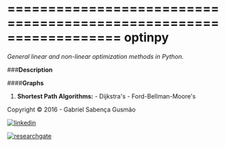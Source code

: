 
==================================================================
**optinpy** 
==================================================================
*General linear and non-linear optimization methods in Python.*

###**Description**

####**Graphs**
 
  1. **Shortest Path Algorithms:**
    - Dijkstra's
    - Ford-Bellman-Moore's


Copyright © 2016 - Gabriel Sabença Gusmão

[![linkedin](https://static.licdn.com/scds/common/u/img/webpromo/btn_viewmy_160x25.png)](https://br.linkedin.com/pub/gabriel-saben%C3%A7a-gusm%C3%A3o/115/aa6/aa8)

[![researchgate](https://www.researchgate.net/images/public/profile_share_badge.png)](https://www.researchgate.net/profile/Gabriel_Gusmao?cp=shp)
